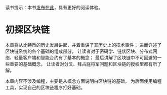 读书提示：本书[发布在此](https://book.uchaindb.com/)，具有更好的阅读体验。

# 初探区块链

本章将从比特币的历史发展讲起，并着重讲了其历史上的技术事件；
进而详述了区块链系统的各个基础的组成部分，
让读者对于密码学、链状区块、分布式网络、轻量客户端和智能合约有了基本的概念；
最后讲解了区块链中不可回避的一些重要的基础概念，
让读者对分叉、拜占庭将军问题和区块链的授权型都有所了解。

本章内容不涉及编程，主要是从概念方面说明白区块链的基础，
为后面使用编程工具，实现自己的区块链程序打好基础。


